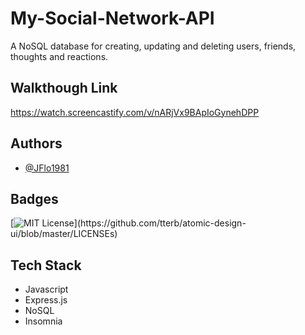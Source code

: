 # My-Social-Network-API

A NoSQL database for creating, updating and deleting users, friends, thoughts and reactions.
## Walkthough Link
https://watch.screencastify.com/v/nARjVx9BApIoGynehDPP
## Authors

- [@JFlo1981](https://www.github.com/JFlo1981)


## Badges

[![MIT License](https://img.shields.io/apm/l/atomic-design-ui.svg?)](https://github.com/tterb/atomic-design-ui/blob/master/LICENSEs)



## Tech Stack


* Javascript
* Express.js
* NoSQL
* Insomnia